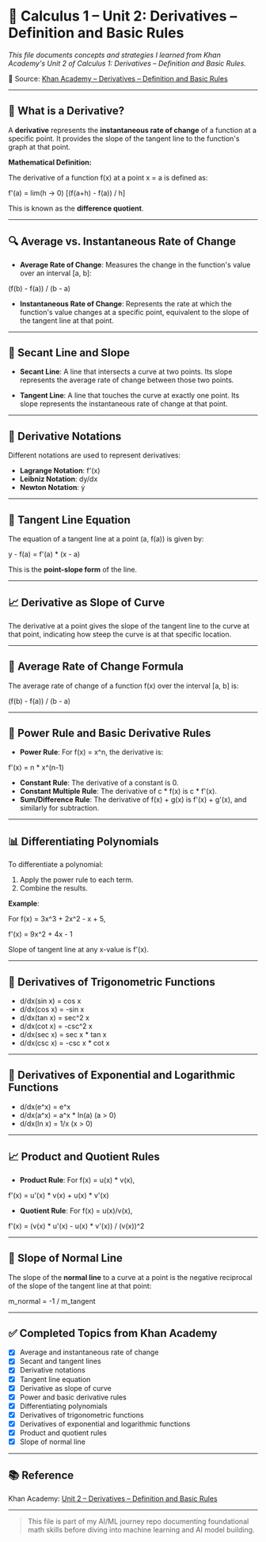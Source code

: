 # 📘 Calculus 1 – Unit 2: Derivatives – Definition and Basic Rules

*This file documents concepts and strategies I learned from Khan Academy's Unit 2 of Calculus 1: Derivatives – Definition and Basic Rules.*

🔗 Source: [Khan Academy – Derivatives – Definition and Basic Rules](https://www.khanacademy.org/math/calculus-1/cs1-derivatives-definition-and-basic-rules)

---

## 📌 What is a Derivative?

A **derivative** represents the **instantaneous rate of change** of a function at a specific point. It provides the slope of the tangent line to the function's graph at that point.

**Mathematical Definition:**

The derivative of a function f(x) at a point x = a is defined as:

f'(a) = lim(h → 0) \[(f(a+h) - f(a)) / h]

This is known as the **difference quotient**.

---

## 🔍 Average vs. Instantaneous Rate of Change

* **Average Rate of Change**: Measures the change in the function's value over an interval \[a, b]:

(f(b) - f(a)) / (b - a)

* **Instantaneous Rate of Change**: Represents the rate at which the function's value changes at a specific point, equivalent to the slope of the tangent line at that point.

---

## 📏 Secant Line and Slope

* **Secant Line**: A line that intersects a curve at two points. Its slope represents the average rate of change between those two points.

* **Tangent Line**: A line that touches the curve at exactly one point. Its slope represents the instantaneous rate of change at that point.

---

## 🧮 Derivative Notations

Different notations are used to represent derivatives:

* **Lagrange Notation**: f'(x)
* **Leibniz Notation**: dy/dx
* **Newton Notation**: ẏ

---

## 📐 Tangent Line Equation

The equation of a tangent line at a point (a, f(a)) is given by:

y - f(a) = f'(a) \* (x - a)

This is the **point-slope form** of the line.

---

## 📈 Derivative as Slope of Curve

The derivative at a point gives the slope of the tangent line to the curve at that point, indicating how steep the curve is at that specific location.

---

## 🔄 Average Rate of Change Formula

The average rate of change of a function f(x) over the interval \[a, b] is:

(f(b) - f(a)) / (b - a)

---

## 📘 Power Rule and Basic Derivative Rules

* **Power Rule**: For f(x) = x^n, the derivative is:

f'(x) = n \* x^(n-1)

* **Constant Rule**: The derivative of a constant is 0.
* **Constant Multiple Rule**: The derivative of c \* f(x) is c \* f'(x).
* **Sum/Difference Rule**: The derivative of f(x) + g(x) is f'(x) + g'(x), and similarly for subtraction.

---

## 📊 Differentiating Polynomials

To differentiate a polynomial:

1. Apply the power rule to each term.
2. Combine the results.

**Example**:

For f(x) = 3x^3 + 2x^2 - x + 5,

f'(x) = 9x^2 + 4x - 1

Slope of tangent line at any x-value is f'(x).

---

## 🔢 Derivatives of Trigonometric Functions

* d/dx(sin x) = cos x
* d/dx(cos x) = -sin x
* d/dx(tan x) = sec^2 x
* d/dx(cot x) = -csc^2 x
* d/dx(sec x) = sec x \* tan x
* d/dx(csc x) = -csc x \* cot x

---

## 🔢 Derivatives of Exponential and Logarithmic Functions

* d/dx(e^x) = e^x
* d/dx(a^x) = a^x \* ln(a)  (a > 0)
* d/dx(ln x) = 1/x  (x > 0)

---

## 📈 Product and Quotient Rules

* **Product Rule**: For f(x) = u(x) \* v(x),

f'(x) = u'(x) \* v(x) + u(x) \* v'(x)

* **Quotient Rule**: For f(x) = u(x)/v(x),

f'(x) = (v(x) \* u'(x) - u(x) \* v'(x)) / (v(x))^2

---

## 📐 Slope of Normal Line

The slope of the **normal line** to a curve at a point is the negative reciprocal of the slope of the tangent line at that point:

m\_normal = -1 / m\_tangent

---

## ✅ Completed Topics from Khan Academy

* [x] Average and instantaneous rate of change
* [x] Secant and tangent lines
* [x] Derivative notations
* [x] Tangent line equation
* [x] Derivative as slope of curve
* [x] Power and basic derivative rules
* [x] Differentiating polynomials
* [x] Derivatives of trigonometric functions
* [x] Derivatives of exponential and logarithmic functions
* [x] Product and quotient rules
* [x] Slope of normal line

---

## 📚 Reference

Khan Academy: [Unit 2 – Derivatives – Definition and Basic Rules](https://www.khanacademy.org/math/calculus-1/cs1-derivatives-definition-and-basic-rules)

---

> This file is part of my AI/ML journey repo documenting foundational math skills before diving into machine learning and AI model building.
